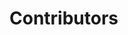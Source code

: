 <!--
SPDX-FileCopyrightText: 2024 Julia DeMille <me@jdemille.com>

SPDX-License-Identifier: MPL-2.0
-->

# Contributors

